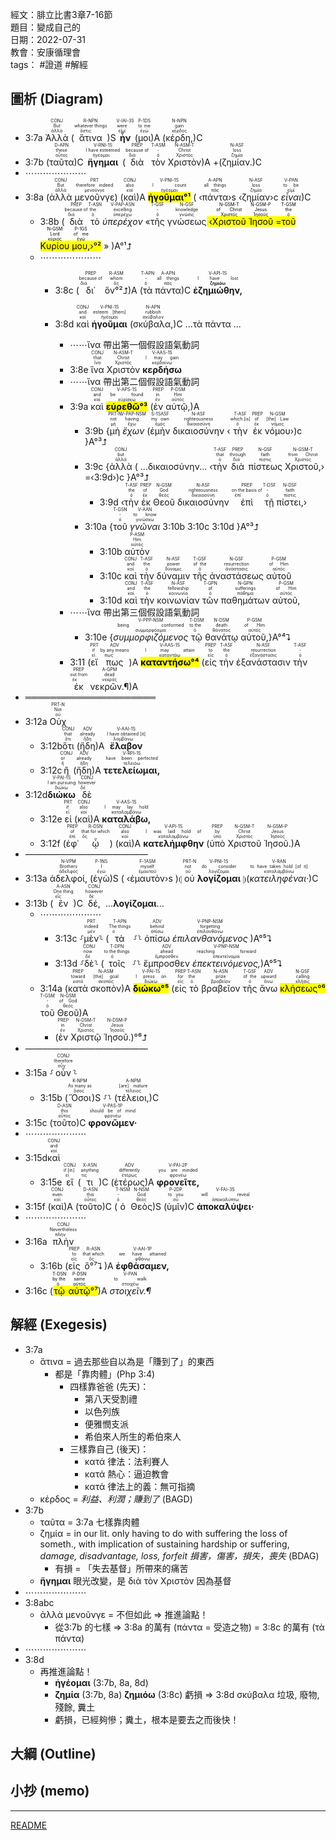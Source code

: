 經文：腓立比書3章7-16節  
題目：變成自己的  
日期：2022-07-31  
教會：安康循理會  
tags： #證道  #解經  


## 圖析 (Diagram)
- <rt>3:7a</rt> <RUBY><ruby><ruby>Ἀλλὰ<rt>ἀλλά</rt></ruby><rt>But</rt></ruby><rt>CONJ</rt></RUBY> (<RUBY><ruby><ruby>ἅτινα<rt>ὅστις</rt></ruby><rt>whatever things</rt></ruby><rt>R-NPN</rt></RUBY>)S <RUBY><ruby><ruby><strong>ἦν</strong><rt>εἰμί</rt></ruby><rt>were</rt></ruby><rt>V-IAI-3S</rt></RUBY> (<RUBY><ruby><ruby>μοι<rt>ἐγώ</rt></ruby><rt>to me</rt></ruby><rt>P-1DS</rt></RUBY>)A (<RUBY><ruby><ruby>κέρδη,<rt>κέρδος</rt></ruby><rt>gain</rt></ruby><rt>N-NPN</rt></RUBY>)C 
- <rt>3:7b</rt> (<RUBY><ruby><ruby>ταῦτα<rt>οὗτος</rt></ruby><rt>these</rt></ruby><rt>D-APN</rt></RUBY>)C <RUBY><ruby><ruby><strong>ἥγημαι</strong><rt>ἡγέομαι</rt></ruby><rt>I have esteemed</rt></ruby><rt>V-RNI-1S</rt></RUBY> (<RUBY><ruby><ruby>διὰ<rt>διά</rt></ruby><rt>because of</rt></ruby><rt>PREP</rt></RUBY> <RUBY><ruby><ruby>τὸν<rt>ὁ</rt></ruby><rt>-</rt></ruby><rt>T-ASM</rt></RUBY> <RUBY><ruby><ruby>Χριστὸν<rt>Χριστός</rt></ruby><rt>Christ</rt></ruby><rt>N-ASM-T</rt></RUBY>)A +(<RUBY><ruby><ruby>ζημίαν.<rt>ζημία</rt></ruby><rt>loss</rt></ruby><rt>N-ASF</rt></RUBY>)C
- ⋯⋯⋯⋯⋯⋯⋯
- <rt>3:8a</rt> (<RUBY><ruby><ruby>ἀλλὰ<rt>ἀλλά</rt></ruby><rt>But</rt></ruby><rt>CONJ</rt></RUBY> <RUBY><ruby><ruby>μενοῦνγε<rt>μενοῦνγε</rt></ruby><rt>therefore indeed</rt></ruby><rt>PRT</rt></RUBY>) (<RUBY><ruby><ruby>καὶ<rt>καί</rt></ruby><rt>also</rt></ruby><rt>CONJ</rt></RUBY>)A <RUBY><ruby><ruby><mark><strong>ἡγοῦμαι°¹</strong></mark><rt>ἡγέομαι</rt></ruby><rt>I count</rt></ruby><rt>V-PNI-1S</rt></RUBY> ( ‹<RUBY><ruby><ruby>πάντα<rt>πᾶς</rt></ruby><rt>all things</rt></ruby><rt>A-APN</rt></RUBY>›s ‹<RUBY><ruby><ruby>ζημίαν<rt>ζημία</rt></ruby><rt>loss</rt></ruby><rt>N-ASF</rt></RUBY>›c <RUBY><ruby><ruby><em>εἶναι</em><rt>εἰμί</rt></ruby><rt>to be</rt></ruby><rt>V-PAN</rt></RUBY>)C
	- <rt>3:8b</rt> (<RUBY><ruby><ruby>διὰ<rt>διά</rt></ruby><rt>because of</rt></ruby><rt>PREP</rt></RUBY> <RUBY><ruby><ruby>τὸ<rt>ὁ</rt></ruby><rt>the</rt></ruby><rt>T-ASN</rt></RUBY> <RUBY><ruby><ruby><em>ὑπερέχον</em><rt>ὑπερέχω</rt></ruby><rt>excelling</rt></ruby><rt>V-PAP-ASN</rt></RUBY> «<RUBY><ruby><ruby>τῆς<rt>ὁ</rt></ruby><rt>-</rt></ruby><rt>T-GSF</rt></RUBY> <RUBY><ruby><ruby>γνώσεως<rt>γνῶσις</rt></ruby><rt>knowledge</rt></ruby><rt>N-GSF</rt></RUBY><mark> ‹<RUBY><ruby><ruby>Χριστοῦ<rt>Χριστός</rt></ruby><rt>of Christ</rt></ruby><rt>N-GSM-T</rt></RUBY> <RUBY><ruby><ruby>Ἰησοῦ<rt>Ἰησοῦς</rt></ruby><rt>Jesus</rt></ruby><rt>N-GSM-P</rt></RUBY> =<RUBY><ruby><ruby>τοῦ<rt>ὁ</rt></ruby><rt>the</rt></ruby><rt>T-GSM</rt></RUBY> <RUBY><ruby><ruby>Κυρίου<rt>κύριος</rt></ruby><rt>Lord</rt></ruby><rt>N-GSM</rt></RUBY> <RUBY><ruby><ruby>μου,<rt>ἐγώ</rt></ruby><rt>of me</rt></ruby><rt>P-1GS</rt></RUBY>›°²</mark> » )A°¹⮥
	- ⋯⋯⋯⋯⋯⋯⋯
		- <rt>3:8c</rt> (<RUBY><ruby><ruby>δι᾽<rt>διά</rt></ruby><rt>because of</rt></ruby><rt>PREP</rt></RUBY> <RUBY><ruby><ruby>ὃν°²⮥<rt>ὅς</rt></ruby><rt>whom</rt></ruby><rt>R-ASM</rt></RUBY>)A (<RUBY><ruby><ruby>τὰ<rt>ὁ</rt></ruby><rt>-</rt></ruby><rt>T-APN</rt></RUBY> <RUBY><ruby><ruby>πάντα<rt>πᾶς</rt></ruby><rt>all things</rt></ruby><rt>A-APN</rt></RUBY>)C <RUBY><ruby><ruby><strong>ἐζημιώθην,</strong><rt><strong>ζημιόω</strong></rt></ruby><rt>I have lost</rt></ruby><rt>V-API-1S</rt></RUBY>

		- <rt>3:8d</rt> <RUBY><ruby><ruby>καὶ<rt>καί</rt></ruby><rt>and</rt></ruby><rt>CONJ</rt></RUBY> <RUBY><ruby><ruby><strong>ἡγοῦμαι</strong><rt>ἡγέομαι</rt></ruby><rt>esteem [them]</rt></ruby><rt>V-PNI-1S</rt></RUBY> (<RUBY><ruby><ruby>σκύβαλα,<rt>σκύβαλον</rt></ruby><rt>rubbish</rt></ruby><rt>N-APN</rt></RUBY>)C ...τὰ πάντα ...
			- ⋯⋯ἵνα 帶出第一個假設語氣動詞
			- <rt>3:8e</rt> <RUBY><ruby><ruby>ἵνα<rt>ἵνα</rt></ruby><rt>that</rt></ruby><rt>CONJ</rt></RUBY> <RUBY><ruby><ruby>Χριστὸν<rt>Χριστός</rt></ruby><rt>Christ</rt></ruby><rt>N-ASM-T</rt></RUBY> <RUBY><ruby><ruby><strong>κερδήσω</strong><rt>κερδαίνω</rt></ruby><rt>I may gain</rt></ruby><rt>V-AAS-1S</rt></RUBY>
			- ⋯⋯ἵνα 帶出第二個假設語氣動詞
			- <rt>3:9a</rt> <RUBY><ruby><ruby>καὶ<rt>καί</rt></ruby><rt>and</rt></ruby><rt>CONJ</rt></RUBY> <RUBY><ruby><ruby><mark><strong>εὑρεθῶ°³</strong></mark><rt>εὑρίσκω</rt></ruby><rt>be found</rt></ruby><rt>V-APS-1S</rt></RUBY> (<RUBY><ruby><ruby>ἐν<rt>ἐν</rt></ruby><rt>in</rt></ruby><rt>PREP</rt></RUBY> <RUBY><ruby><ruby>αὐτῷ,<rt>αὐτός</rt></ruby><rt>Him</rt></ruby><rt>P-DSM</rt></RUBY>)A 
				- <rt>3:9b</rt> {<RUBY><ruby><ruby>μὴ<rt>μή</rt></ruby><rt>not</rt></ruby><rt>PRT-N</rt></RUBY> <RUBY><ruby><ruby><em>ἔχων</em><rt>ἔχω</rt></ruby><rt>having</rt></ruby><rt>V-PAP-NSM</rt></RUBY> (<RUBY><ruby><ruby>ἐμὴν<rt>ἐμός</rt></ruby><rt>my own</rt></ruby><rt>S-1SASF</rt></RUBY> <RUBY><ruby><ruby>δικαιοσύνην<rt>δικαιοσύνη</rt></ruby><rt>righteousness</rt></ruby><rt>N-ASF</rt></RUBY> ‹<RUBY><ruby><ruby>τὴν<rt>ὁ</rt></ruby><rt>which [is]</rt></ruby><rt>T-ASF</rt></RUBY> <RUBY><ruby><ruby>ἐκ<rt>ἐκ</rt></ruby><rt>of</rt></ruby><rt>PREP</rt></RUBY> <RUBY><ruby><ruby>νόμου<rt>νόμος</rt></ruby><rt>[the] Law</rt></ruby><rt>N-GSM</rt></RUBY>›)c }A°³⮥
				- <rt>3:9c</rt> {<RUBY><ruby><ruby>ἀλλὰ<rt>ἀλλά</rt></ruby><rt>but</rt></ruby><rt>CONJ</rt></RUBY> ( ...δικαιοσύνην... ‹<RUBY><ruby><ruby>τὴν<rt>ὁ</rt></ruby><rt>that</rt></ruby><rt>T-ASF</rt></RUBY> <RUBY><ruby><ruby>διὰ<rt>διά</rt></ruby><rt>through</rt></ruby><rt>PREP</rt></RUBY> <RUBY><ruby><ruby>πίστεως<rt>πίστις</rt></ruby><rt>faith</rt></ruby><rt>N-GSF</rt></RUBY> <RUBY><ruby><ruby>Χριστοῦ,<rt>Χριστός</rt></ruby><rt>from Christ</rt></ruby><rt>N-GSM-T</rt></RUBY>› =‹<rt>3:9d</rt>›)c }A°³⮥
					- <rt>3:9d</rt> ‹<RUBY><ruby><ruby>τὴν<rt>ὁ</rt></ruby><rt>the</rt></ruby><rt>T-ASF</rt></RUBY> <RUBY><ruby><ruby>ἐκ<rt>ἐκ</rt></ruby><rt>of</rt></ruby><rt>PREP</rt></RUBY> <RUBY><ruby><ruby>Θεοῦ<rt>θεός</rt></ruby><rt>God</rt></ruby><rt>N-GSM</rt></RUBY> <RUBY><ruby><ruby>δικαιοσύνην<rt>δικαιοσύνη</rt></ruby><rt>righteousness</rt></ruby><rt>N-ASF</rt></RUBY> <RUBY><ruby><ruby>ἐπὶ<rt>ἐπί</rt></ruby><rt>on the basis of</rt></ruby><rt>PREP</rt></RUBY> <RUBY><ruby><ruby>τῇ<rt>ὁ</rt></ruby><rt>-</rt></ruby><rt>T-DSF</rt></RUBY> <RUBY><ruby><ruby>πίστει,<rt>πίστις</rt></ruby><rt>faith</rt></ruby><rt>N-DSF</rt></RUBY>›
				- <rt>3:10a</rt> {<RUBY><ruby><ruby>τοῦ<rt>ὁ</rt></ruby><rt>-</rt></ruby><rt>T-GSN</rt></RUBY> <RUBY><ruby><ruby><em>γνῶναι</em><rt>γινώσκω</rt></ruby><rt>to know</rt></ruby><rt>V-AAN</rt></RUBY> <rt>3:10b</rt> <rt>3:10c</rt> <rt>3:10d</rt> }A°³⮥
					- <rt>3:10b</rt> <RUBY><ruby><ruby>αὐτὸν<rt>αὐτός</rt></ruby><rt>Him</rt></ruby><rt>P-ASM</rt></RUBY>  
					- <rt>3:10c</rt> <RUBY><ruby><ruby>καὶ<rt>καί</rt></ruby><rt>and</rt></ruby><rt>CONJ</rt></RUBY> <RUBY><ruby><ruby>τὴν<rt>ὁ</rt></ruby><rt>the</rt></ruby><rt>T-ASF</rt></RUBY> <RUBY><ruby><ruby>δύναμιν<rt>δύναμις</rt></ruby><rt>power</rt></ruby><rt>N-ASF</rt></RUBY> <RUBY><ruby><ruby>τῆς<rt>ὁ</rt></ruby><rt>of the</rt></ruby><rt>T-GSF</rt></RUBY> <RUBY><ruby><ruby>ἀναστάσεως<rt>ἀνάστασις</rt></ruby><rt>resurrection</rt></ruby><rt>N-GSF</rt></RUBY> <RUBY><ruby><ruby>αὐτοῦ<rt>αὐτός</rt></ruby><rt>of Him</rt></ruby><rt>P-GSM</rt></RUBY>
					- <rt>3:10d</rt> <RUBY><ruby><ruby>καὶ<rt>καί</rt></ruby><rt>and</rt></ruby><rt>CONJ</rt></RUBY> <RUBY><ruby><ruby>τὴν<rt>ὁ</rt></ruby><rt>the</rt></ruby><rt>T-ASF</rt></RUBY> <RUBY><ruby><ruby>κοινωνίαν<rt>κοινωνία</rt></ruby><rt>fellowship</rt></ruby><rt>N-ASF</rt></RUBY> <RUBY><ruby><ruby>τῶν<rt>ὁ</rt></ruby><rt>of</rt></ruby><rt>T-GPN</rt></RUBY> <RUBY><ruby><ruby>παθημάτων<rt>πάθημα</rt></ruby><rt>sufferings</rt></ruby><rt>N-GPN</rt></RUBY> <RUBY><ruby><ruby>αὐτοῦ,<rt>αὐτός</rt></ruby><rt>of Him</rt></ruby><rt>P-GSM</rt></RUBY> 
			- ⋯⋯ἵνα 帶出第三個假設語氣動詞
				- <rt>3:10e</rt> {<RUBY><ruby><ruby><em>συμμορφιζόμενος</em><rt>συμμορφόομαι</rt></ruby><rt>being conformed</rt></ruby><rt>V-PPP-NSM</rt></RUBY> <RUBY><ruby><ruby>τῷ<rt>ὁ</rt></ruby><rt>to the</rt></ruby><rt>T-DSM</rt></RUBY> <RUBY><ruby><ruby>θανάτῳ<rt>θάνατος</rt></ruby><rt>death</rt></ruby><rt>N-DSM</rt></RUBY> <RUBY><ruby><ruby>αὐτοῦ,<rt>αὐτός</rt></ruby><rt>of Him</rt></ruby><rt>P-GSM</rt></RUBY>}A°⁴⮧
			- <rt>3:11</rt> (<RUBY><ruby><ruby>εἴ<rt>εἰ</rt></ruby><rt>if</rt></ruby><rt>PRT</rt></RUBY> <RUBY><ruby><ruby>πως<rt>πως</rt></ruby><rt>by any means</rt></ruby><rt>ADV</rt></RUBY>)A <RUBY><ruby><ruby><mark><strong>καταντήσω°⁴</strong></mark><rt>καταντάω</rt></ruby><rt>I may attain</rt></ruby><rt>V-AAS-1S</rt></RUBY> (<RUBY><ruby><ruby>εἰς<rt>εἰς</rt></ruby><rt>to</rt></ruby><rt>PREP</rt></RUBY> <RUBY><ruby><ruby>τὴν<rt>ὁ</rt></ruby><rt>the</rt></ruby><rt>T-ASF</rt></RUBY> <RUBY><ruby><ruby>ἐξανάστασιν<rt>ἐξανάστασις</rt></ruby><rt>resurrection</rt></ruby><rt>N-ASF</rt></RUBY> <RUBY><ruby><ruby>τὴν<rt>ὁ</rt></ruby><rt>-</rt></ruby><rt>T-ASF</rt></RUBY> <RUBY><ruby><ruby>ἐκ<rt>ἐκ</rt></ruby><rt>out from</rt></ruby><rt>PREP</rt></RUBY> <RUBY><ruby><ruby>νεκρῶν.¶<rt>νεκρός</rt></ruby><rt>dead</rt></ruby><rt>A-GPM</rt></RUBY>)A
- ═════════════════════
- <rt>3:12a</rt> <RUBY><ruby><ruby>Οὐχ<rt>οὐ</rt></ruby><rt>Not</rt></ruby><rt>PRT-N</rt></RUBY>
	- <rt>3:12b</rt><RUBY><ruby><ruby>ὅτι<rt>ὅτι</rt></ruby><rt>that</rt></ruby><rt>CONJ</rt></RUBY> (<RUBY><ruby><ruby>ἤδη<rt>ἤδη</rt></ruby><rt>already</rt></ruby><rt>ADV</rt></RUBY>)A <RUBY><ruby><ruby><strong>ἔλαβον</strong><rt>λαμβάνω</rt></ruby><rt>I have obtained [it]</rt></ruby><rt>V-AAI-1S</rt></RUBY>
	- <rt>3:12c</rt><RUBY><ruby><ruby>ἢ<rt>ἤ</rt></ruby><rt>or</rt></ruby><rt>CONJ</rt></RUBY> (<RUBY><ruby><ruby>ἤδη<rt>ἤδη</rt></ruby><rt>already</rt></ruby><rt>ADV</rt></RUBY>)A <RUBY><ruby><ruby><strong>τετελείωμαι,</strong><rt>τελειόω</rt></ruby><rt>have been perfected</rt></ruby><rt>V-RPI-1S</rt></RUBY> 
- <rt>3:12d</rt><RUBY><ruby><ruby><strong>διώκω</strong><rt>διώκω</rt></ruby><rt>I am pursuing</rt></ruby><rt>V-PAI-1S</rt></RUBY> <RUBY><ruby><ruby>δὲ<rt>δέ</rt></ruby><rt>however</rt></ruby><rt>CONJ</rt></RUBY> 
	- <rt>3:12e </rt><RUBY><ruby><ruby>εἰ<rt>εἰ</rt></ruby><rt>if</rt></ruby><rt>PRT</rt></RUBY> (<RUBY><ruby><ruby>καὶ<rt>καί</rt></ruby><rt>also</rt></ruby><rt>CONJ</rt></RUBY>)A <RUBY><ruby><ruby><strong>καταλάβω,</strong><rt>καταλαμβάνω</rt></ruby><rt>I may lay hold</rt></ruby><rt>V-AAS-1S</rt></RUBY> 
	- <rt>3:12f</rt> (<RUBY><ruby><ruby>ἐφ᾽<rt>ἐπί</rt></ruby><rt>of</rt></ruby><rt>PREP</rt></RUBY> <RUBY><ruby><ruby>ᾧ<rt>ὅς</rt></ruby><rt>that for which</rt></ruby><rt>R-DSN</rt></RUBY>) (<RUBY><ruby><ruby>καὶ<rt>καί</rt></ruby><rt>also</rt></ruby><rt>CONJ</rt></RUBY>)A <RUBY><ruby><ruby><strong>κατελήμφθην</strong><rt>καταλαμβάνω</rt></ruby><rt>I was laid hold of</rt></ruby><rt>V-API-1S</rt></RUBY> (<RUBY><ruby><ruby>ὑπὸ<rt>ὑπό</rt></ruby><rt>by</rt></ruby><rt>PREP</rt></RUBY> <RUBY><ruby><ruby>Χριστοῦ<rt>Χριστός</rt></ruby><rt>Christ</rt></ruby><rt>N-GSM-T</rt></RUBY> <RUBY><ruby><ruby>Ἰησοῦ.<rt>Ἰησοῦς</rt></ruby><rt>Jesus</rt></ruby><rt>N-GSM-P</rt></RUBY>)A
- ——————————————
- <rt>3:13a</rt> <RUBY><ruby><ruby>ἀδελφοί,<rt>ἀδελφός</rt></ruby><rt>Brothers</rt></ruby><rt>N-VPM</rt></RUBY> (<RUBY><ruby><ruby>ἐγὼ<rt>ἐγώ</rt></ruby><rt>I</rt></ruby><rt>P-1NS</rt></RUBY>)S ( ‹<RUBY><ruby><ruby>ἐμαυτὸν<rt>ἐμαυτοῦ</rt></ruby><rt>myself</rt></ruby><rt>F-1ASM</rt></RUBY>›s )⦇ <RUBY><ruby><ruby>οὐ<rt>οὐ</rt></ruby><rt>not</rt></ruby><rt>PRT-N</rt></RUBY> <RUBY><ruby><ruby><strong>λογίζομαι</strong><rt>λογίζομαι</rt></ruby><rt>do consider</rt></ruby><rt>V-PNI-1S</rt></RUBY> ⦈(<RUBY><ruby><ruby><em>κατειληφέναι·</em><rt>καταλαμβάνω</rt></ruby><rt>to have taken hold [of it]</rt></ruby><rt>V-RAN</rt></RUBY>)C
- <rt>3:13b</rt> (<RUBY><ruby><ruby>ἓν<rt>εἷς</rt></ruby><rt>One thing</rt></ruby><rt>A-ASN</rt></RUBY>)C <RUBY><ruby><ruby>δέ,<rt>δέ</rt></ruby><rt>however</rt></ruby><rt>CONJ</rt></RUBY> ...<strong>λογίζομαι</strong>...
	- ⋯⋯⋯⋯⋯⋯⋯
		- <rt>3:13c</rt> ⸉<RUBY><ruby><ruby>μὲν<rt>μέν</rt></ruby><rt>indeed</rt></ruby><rt>PRT</rt></RUBY>⸊ (<RUBY><ruby><ruby>τὰ<rt>ὁ</rt></ruby><rt>The things</rt></ruby><rt>T-APN</rt></RUBY> ⸉⸊ <RUBY><ruby><ruby>ὀπίσω<rt>ὀπίσω</rt></ruby><rt>behind</rt></ruby><rt>ADV</rt></RUBY> <RUBY><ruby><ruby><em>ἐπιλανθανόμενος</em><rt>ἐπιλανθάνω</rt></ruby><rt>forgetting</rt></ruby><rt>V-PNP-NSM</rt></RUBY> )A°⁵⮧
		- <rt>3:13d</rt> ⸉<RUBY><ruby><ruby>δὲ<rt>δέ</rt></ruby><rt>now</rt></ruby><rt>CONJ</rt></RUBY>⸊ (<RUBY><ruby><ruby>τοῖς<rt>ὁ</rt></ruby><rt>to the things</rt></ruby><rt>T-DPN</rt></RUBY> ⸉⸊ <RUBY><ruby><ruby>ἔμπροσθεν<rt>ἔμπροσθεν</rt></ruby><rt>ahead</rt></ruby><rt>ADV</rt></RUBY> <RUBY><ruby><ruby><em>ἐπεκτεινόμενος,</em><rt>ἐπεκτείνομαι</rt></ruby><rt>reaching forward</rt></ruby><rt>V-PNP-NSM</rt></RUBY>)A°⁵⮧
	- <rt>3:14a</rt> (<RUBY><ruby><ruby>κατὰ<rt>κατά</rt></ruby><rt>toward</rt></ruby><rt>PREP</rt></RUBY> <RUBY><ruby><ruby>σκοπὸν<rt>σκοπός</rt></ruby><rt>[the] goal</rt></ruby><rt>N-ASM</rt></RUBY>)A <RUBY><ruby><ruby><mark><strong>διώκω°⁵</strong></mark><rt>διώκω</rt></ruby><rt>I press on</rt></ruby><rt>V-PAI-1S</rt></RUBY> (<RUBY><ruby><ruby>εἰς<rt>εἰς</rt></ruby><rt>for</rt></ruby><rt>PREP</rt></RUBY> <RUBY><ruby><ruby>τὸ<rt>ὁ</rt></ruby><rt>the</rt></ruby><rt>T-ASN</rt></RUBY> <RUBY><ruby><ruby>βραβεῖον<rt>βραβεῖον</rt></ruby><rt>prize</rt></ruby><rt>N-ASN</rt></RUBY> <RUBY><ruby><ruby>τῆς<rt>ὁ</rt></ruby><rt>of the</rt></ruby><rt>T-GSF</rt></RUBY> <RUBY><ruby><ruby>ἄνω<rt>ἄνω</rt></ruby><rt>upward</rt></ruby><rt>ADV</rt></RUBY> <RUBY><ruby><ruby><mark>κλήσεως°⁶</mark><rt>κλῆσις</rt></ruby><rt>calling</rt></ruby><rt>N-GSF</rt></RUBY> <RUBY><ruby><ruby>τοῦ<rt>ὁ</rt></ruby><rt>-</rt></ruby><rt>T-GSM</rt></RUBY> <RUBY><ruby><ruby>Θεοῦ<rt>θεός</rt></ruby><rt>of God</rt></ruby><rt>N-GSM</rt></RUBY>)A
		- (<RUBY><ruby><ruby>ἐν<rt>ἐν</rt></ruby><rt>in</rt></ruby><rt>PREP</rt></RUBY> <RUBY><ruby><ruby>Χριστῷ<rt>Χριστός</rt></ruby><rt>Christ</rt></ruby><rt>N-DSM-T</rt></RUBY> <RUBY><ruby><ruby>Ἰησοῦ.<rt>Ἰησοῦς</rt></ruby><rt>Jesus</rt></ruby><rt>N-DSM-P</rt></RUBY>)°⁶⮥
- ——————————————
- <rt>3:15a</rt> ⸉<RUBY><ruby><ruby>οὖν<rt>οὖν</rt></ruby><rt>therefore</rt></ruby><rt>CONJ</rt></RUBY>⸊ 
	- <rt>3:15b</rt> (<RUBY><ruby><ruby>Ὅσοι<rt>ὅσος</rt></ruby><rt>As many as</rt></ruby><rt>K-NPM</rt></RUBY>)S   ⸉⸊ (<RUBY><ruby><ruby>τέλειοι,<rt>τέλειος</rt></ruby><rt>[are] mature</rt></ruby><rt>A-NPM</rt></RUBY>)C 
- <rt>3:15c</rt> (<RUBY><ruby><ruby>τοῦτο<rt>οὗτος</rt></ruby><rt>this</rt></ruby><rt>D-ASN</rt></RUBY>)C <RUBY><ruby><ruby><strong>φρονῶμεν·</strong><rt>φρονέω</rt></ruby><rt>should be of mind</rt></ruby><rt>V-PAS-1P</rt></RUBY>
- ⋯⋯⋯⋯⋯⋯⋯
- <rt>3:15d</rt><RUBY><ruby><ruby>καὶ<rt>καί</rt></ruby><rt>and</rt></ruby><rt>CONJ</rt></RUBY> 
	- <rt>3:15e</rt> <RUBY><ruby><ruby>εἴ<rt>εἰ</rt></ruby><rt>if [in]</rt></ruby><rt>CONJ</rt></RUBY> (<RUBY><ruby><ruby>τι<rt>τις</rt></ruby><rt>anything</rt></ruby><rt>X-ASN</rt></RUBY>)C (<RUBY><ruby><ruby>ἑτέρως<rt>ἑτέρως</rt></ruby><rt>differently</rt></ruby><rt>ADV</rt></RUBY>)A <RUBY><ruby><ruby><strong>φρονεῖτε,</strong><rt>φρονέω</rt></ruby><rt>you are minded</rt></ruby><rt>V-PAI-2P</rt></RUBY>
- <rt>3:15f</rt> (<RUBY><ruby><ruby>καὶ<rt>καί</rt></ruby><rt>even</rt></ruby><rt>CONJ</rt></RUBY>)A (<RUBY><ruby><ruby>τοῦτο<rt>οὗτος</rt></ruby><rt>this</rt></ruby><rt>D-ASN</rt></RUBY>)C (<RUBY><ruby><ruby>ὁ<rt>ὁ</rt></ruby><rt>-</rt></ruby><rt>T-NSM</rt></RUBY> <RUBY><ruby><ruby>Θεὸς<rt>θεός</rt></ruby><rt>God</rt></ruby><rt>N-NSM</rt></RUBY>)S (<RUBY><ruby><ruby>ὑμῖν<rt>σύ</rt></ruby><rt>to you</rt></ruby><rt>P-2DP</rt></RUBY>)C <RUBY><ruby><ruby><strong>ἀποκαλύψει·</strong><rt>ἀποκαλύπτω</rt></ruby><rt>will reveal</rt></ruby><rt>V-FAI-3S</rt></RUBY>
- ⋯⋯⋯⋯⋯⋯⋯
- <rt>3:16a</rt> <RUBY><ruby><ruby>πλὴν<rt>πλήν</rt></ruby><rt>Nevertheless</rt></ruby><rt>CONJ</rt></RUBY>
	- <rt>3:16b</rt> (<RUBY><ruby><ruby>εἰς<rt>εἰς</rt></ruby><rt>to</rt></ruby><rt>PREP</rt></RUBY> <RUBY><ruby><ruby>ὃ°⁷⮧<rt>ὅς</rt></ruby><rt>that which</rt></ruby><rt>R-ASN</rt></RUBY>)A <RUBY><ruby><ruby><strong>ἐφθάσαμεν,</strong><rt>φθάνω</rt></ruby><rt>we have attained</rt></ruby><rt>V-AAI-1P</rt></RUBY> 
- <rt>3:16c</rt> (<mark><RUBY><ruby><ruby>τῷ<rt>ὁ</rt></ruby><rt>by the</rt></ruby><rt>T-DSN</rt></RUBY> <RUBY><ruby><ruby>αὐτῷ<rt>αὐτός</rt></ruby><rt>same</rt></ruby><rt>P-DSN</rt></RUBY>°⁷</mark>)A <RUBY><ruby><ruby><em>στοιχεῖν.¶</em><rt>στοιχέω</rt></ruby><rt>to walk</rt></ruby><rt>V-PAN</rt></RUBY>




## 解經 (Exegesis)
- 3:7a
	- ἅτινα = 過去那些自以為是「賺到了」的東西
		- 都是「靠肉體」(Php 3:4)
			- 四樣靠爸爸 (先天)：
				- 第八天受割禮
				- 以色列族
				- 便雅憫支派
				- 希伯來人所生的希伯來人
			- 三樣靠自己 (後天)：
				- κατά 律法：法利賽人
				- κατά 熱心：逼迫教會
				- κατά 律法上的義：無可指摘
	- κέρδος = _利益、利潤；賺到了_ (BAGD)
- 3:7b
	- ταῦτα = 3:7a 七樣靠肉體
	- ζημία = in our lit. only having to do with suffering the loss of someth., with implication of sustaining hardship or suffering, _damage, disadvantage, loss, forfeit 損害，傷害，損失，喪失_ (BDAG)
		- 有損 = 「失去基督」所帶來的痛苦
	- **ἥγημαι** 眼光改變，是 διὰ τὸν Χριστὸν 因為基督
- ⋯⋯⋯⋯⋯⋯⋯
- 3:8abc
	- ἀλλὰ μενοῦνγε = 不但如此 ⇒ 推進論點！
		- 從3:7b 的七樣 ⇒ 3:8a 的萬有 (πάντα = 受造之物) = 3:8c 的萬有 (τὰ πάντα)
- ⋯⋯⋯⋯⋯⋯⋯
- 3:8d
	- 再推進論點！
		- **ἡγέομαι** (3:7b, 8a, 8d)
		- **ζημία** (3:7b, 8a) **ζημιόω** (3:8c) 虧損 ⇒ 3:8d σκύβαλα 垃圾, 廢物, 殘餘, 糞土
		- 虧損，已經夠慘；糞土，根本是要去之而後快！



## 大綱 (Outline)



## 小抄 (memo)


---
[README](README.md)
